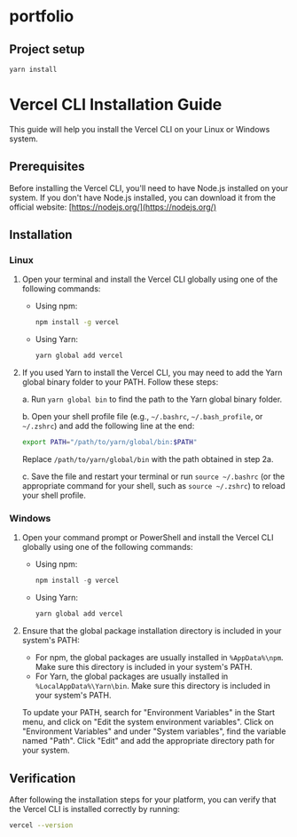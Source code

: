# portfolio

## Project setup
```
yarn install
```
# Vercel CLI Installation Guide

This guide will help you install the Vercel CLI on your Linux or Windows system.

## Prerequisites

Before installing the Vercel CLI, you'll need to have Node.js installed on your system. If you don't have Node.js installed, you can download it from the official website: [https://nodejs.org/](https://nodejs.org/)

## Installation

### Linux

1. Open your terminal and install the Vercel CLI globally using one of the following commands:

   - Using npm:
     ```bash
     npm install -g vercel
     ```
     
   - Using Yarn:
     ```bash
     yarn global add vercel
     ```

2. If you used Yarn to install the Vercel CLI, you may need to add the Yarn global binary folder to your PATH. Follow these steps:

   a. Run `yarn global bin` to find the path to the Yarn global binary folder.
   
   b. Open your shell profile file (e.g., `~/.bashrc`, `~/.bash_profile`, or `~/.zshrc`) and add the following line at the end:
   
      ```bash
      export PATH="/path/to/yarn/global/bin:$PATH"
      ```
      
      Replace `/path/to/yarn/global/bin` with the path obtained in step 2a.
      
   c. Save the file and restart your terminal or run `source ~/.bashrc` (or the appropriate command for your shell, such as `source ~/.zshrc`) to reload your shell profile.

### Windows

1. Open your command prompt or PowerShell and install the Vercel CLI globally using one of the following commands:

   - Using npm:
     ```powershell
     npm install -g vercel
     ```
     
   - Using Yarn:
     ```powershell
     yarn global add vercel
     ```

2. Ensure that the global package installation directory is included in your system's PATH:

   - For npm, the global packages are usually installed in `%AppData%\npm`. Make sure this directory is included in your system's PATH.
   - For Yarn, the global packages are usually installed in `%LocalAppData%\Yarn\bin`. Make sure this directory is included in your system's PATH.

   To update your PATH, search for "Environment Variables" in the Start menu, and click on "Edit the system environment variables". Click on "Environment Variables" and under "System variables", find the variable named "Path". Click "Edit" and add the appropriate directory path for your system.

## Verification

After following the installation steps for your platform, you can verify that the Vercel CLI is installed correctly by running:

```bash
vercel --version
